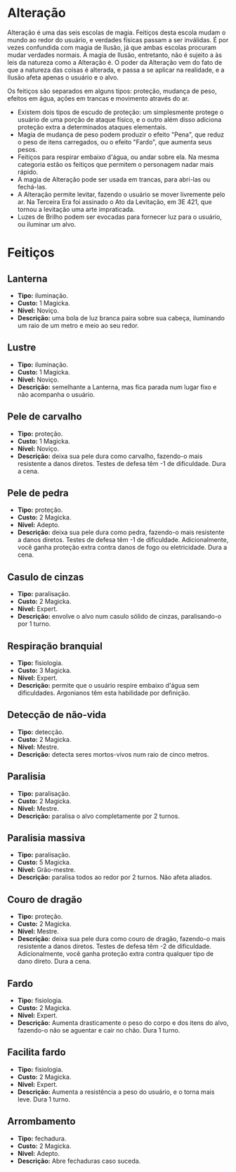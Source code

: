 # Alteração

Alteração é uma das seis escolas de magia. Feitiços desta escola mudam o mundo ao redor do usuário, e verdades físicas passam a ser inválidas. É por vezes confundida com magia de Ilusão, já que ambas escolas procuram mudar verdades normais. A magia de Ilusão, entretanto, não é sujeito a às leis da natureza como a Alteração é. O poder da Alteração vem do fato de que a natureza das coisas é alterada, e passa a se aplicar na realidade, e a Ilusão afeta apenas o usuário e o alvo.

Os feitiços são separados em alguns tipos: proteção, mudança de peso, efeitos em água, ações em trancas e movimento através do ar.

* Existem dois tipos de escudo de proteção: um simplesmente protege o usuário de uma porção de ataque físico, e o outro além disso adiciona proteção extra a determinados ataques elementais.
* Magia de mudança de peso podem produzir o efeito "Pena", que reduz o peso de itens carregados, ou o efeito "Fardo", que aumenta seus pesos.
* Feitiços para respirar embaixo d'água, ou andar sobre ela. Na mesma categoria estão os feitiços que permitem o personagem nadar mais rápido.
* A magia de Alteração pode ser usada em trancas, para abri-las ou fechá-las.
* A Alteração permite levitar, fazendo o usuário se mover livremente pelo ar. Na Terceira Era foi assinado o Ato da Levitação, em 3E 421, que tornou a levitação uma arte impraticada.
* Luzes de Brilho podem ser evocadas para fornecer luz para o usuário, ou iluminar um alvo.

# Feitiços
## Lanterna
* **Tipo:** iluminação.
* **Custo:** 1 Magicka.
* **Nível:** Noviço.
* **Descrição:** uma bola de luz branca paira sobre sua cabeça, iluminando um raio de um metro e meio ao seu redor.

## Lustre
* **Tipo:** iluminação.
* **Custo:** 1 Magicka.
* **Nível:** Noviço.
* **Descrição:** semelhante a Lanterna, mas fica parada num lugar fixo e não acompanha o usuário.

## Pele de carvalho
* **Tipo:** proteção.
* **Custo:** 1 Magicka.
* **Nível:** Noviço.
* **Descrição:** deixa sua pele dura como carvalho, fazendo-o mais resistente a danos diretos. Testes de defesa têm -1 de dificuldade. Dura a cena.

## Pele de pedra
* **Tipo:** proteção.
* **Custo:** 2 Magicka.
* **Nível:** Adepto.
* **Descrição:** deixa sua pele dura como pedra, fazendo-o mais resistente a danos diretos. Testes de defesa têm -1 de dificuldade. Adicionalmente, você ganha proteção extra contra danos de fogo ou eletricidade. Dura a cena.

## Casulo de cinzas
* **Tipo:** paralisação.
* **Custo:** 2 Magicka.
* **Nível:** Expert.
* **Descrição:** envolve o alvo num casulo sólido de cinzas, paralisando-o por 1 turno.

## Respiração branquial
* **Tipo:** fisiologia.
* **Custo:** 3 Magicka.
* **Nível:** Expert.
* **Descrição:** permite que o usuário respire embaixo d'água sem dificuldades. Argonianos têm esta habilidade por definição.

## Detecção de não-vida
* **Tipo:** detecção.
* **Custo:** 2 Magicka.
* **Nível:** Mestre.
* **Descrição:** detecta seres mortos-vivos num raio de cinco metros.

## Paralisia
* **Tipo:** paralisação.
* **Custo:** 2 Magicka.
* **Nível:** Mestre.
* **Descrição:** paralisa o alvo completamente por 2 turnos.

## Paralisia massiva
* **Tipo:** paralisação.
* **Custo:** 5 Magicka.
* **Nível:** Grão-mestre.
* **Descrição:** paralisa todos ao redor por 2 turnos. Não afeta aliados.

## Couro de dragão
* **Tipo:** proteção.
* **Custo:** 2 Magicka.
* **Nível:** Mestre.
* **Descrição:** deixa sua pele dura como couro de dragão, fazendo-o mais resistente a danos diretos. Testes de defesa têm -2 de dificuldade. Adicionalmente, você ganha proteção extra contra qualquer tipo de dano direto. Dura a cena.

## Fardo
* **Tipo:** fisiologia.
* **Custo:** 2 Magicka.
* **Nível:** Expert.
* **Descrição:** Aumenta drasticamente o peso do corpo e dos itens do alvo, fazendo-o não se aguentar e cair no chão. Dura 1 turno.

## Facilita fardo
* **Tipo:** fisiologia.
* **Custo:** 2 Magicka.
* **Nível:** Expert.
* **Descrição:** Aumenta a resistência a peso do usuário, e o torna mais leve. Dura 1 turno.

## Arrombamento
* **Tipo:** fechadura.
* **Custo:** 2 Magicka.
* **Nível:** Adepto.
* **Descrição:** Abre fechaduras caso suceda.
